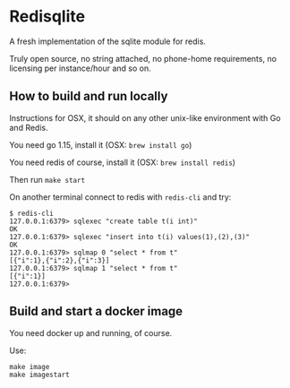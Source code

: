 <!--
#
# Licensed to the Apache Software Foundation (ASF) under one or more
# contributor license agreements.  See the NOTICE file distributed with
# this work for additional information regarding copyright ownership.
# The ASF licenses this file to You under the Apache License, Version 2.0
# (the "License"); you may not use this file except in compliance with
# the License.  You may obtain a copy of the License at
#
#     http://www.apache.org/licenses/LICENSE-2.0
#
# Unless required by applicable law or agreed to in writing, software
# distributed under the License is distributed on an "AS IS" BASIS,
# WITHOUT WARRANTIES OR CONDITIONS OF ANY KIND, either express or implied.
# See the License for the specific language governing permissions and
# limitations under the License.
#
-->
# Redisqlite

A fresh implementation of the sqlite module for redis.

Truly open source, no string attached, no phone-home requirements, no licensing per instance/hour and so on.

## How to build and run locally 

Instructions for OSX, it should on any other unix-like environment with Go and Redis.

You need go 1.15, install it (OSX: `brew install go`)

You need redis of course, install it  (OSX: `brew install redis`)

Then run `make start`

On another terminal connect to redis with `redis-cli`  and try:

```
$ redis-cli
127.0.0.1:6379> sqlexec "create table t(i int)"
OK
127.0.0.1:6379> sqlexec "insert into t(i) values(1),(2),(3)"
OK
127.0.0.1:6379> sqlmap 0 "select * from t"
[{"i":1},{"i":2},{"i":3}]
127.0.0.1:6379> sqlmap 1 "select * from t"
[{"i":1}]
127.0.0.1:6379>
```

## Build and start a docker image

You need docker up and running, of course.

Use:

```
make image
make imagestart
```
